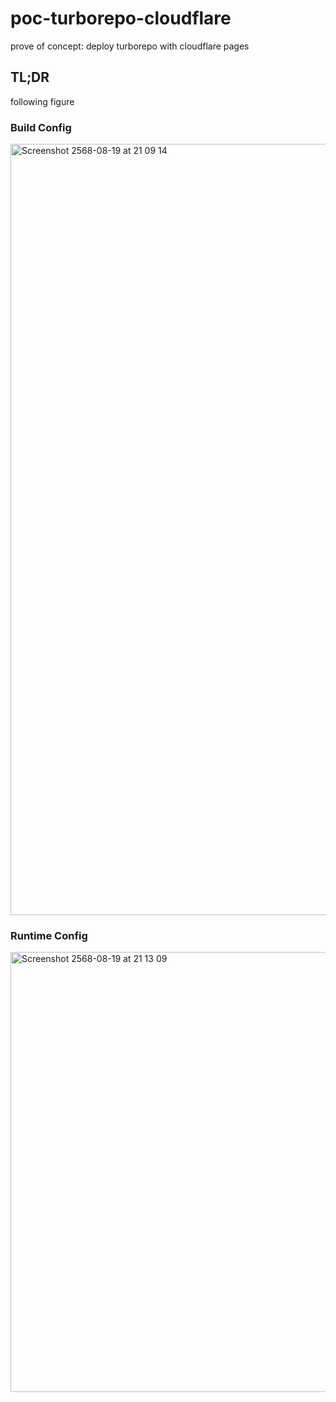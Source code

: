 # poc-turborepo-cloudflare
prove of concept: deploy turborepo with cloudflare pages
## TL;DR
following figure
### Build Config
<img width="1530" height="1234" alt="Screenshot 2568-08-19 at 21 09 14" src="https://github.com/user-attachments/assets/d203a2c4-0947-4fdd-98fe-69a9586997f1" />

### Runtime Config
<img width="1522" height="704" alt="Screenshot 2568-08-19 at 21 13 09" src="https://github.com/user-attachments/assets/21a89b70-9f05-462a-a99c-d60e27fb24fe" />
